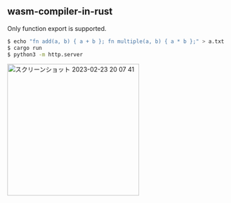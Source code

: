 ## wasm-compiler-in-rust

Only function export is supported.

```sh
$ echo "fn add(a, b) { a + b }; fn multiple(a, b) { a * b };" > a.txt
$ cargo run
$ python3 -m http.server
```


<img width="300" alt="スクリーンショット 2023-02-23 20 07 41" src="https://user-images.githubusercontent.com/38310693/222907563-e534e340-80b0-494e-8401-dbd3a7c65be3.png">
